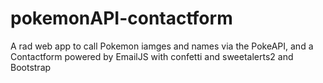# pokemonAPI-contactform
A rad web app to call Pokemon iamges and names via the PokeAPI, and a Contactform powered by EmailJS with confetti and sweetalerts2 and Bootstrap
